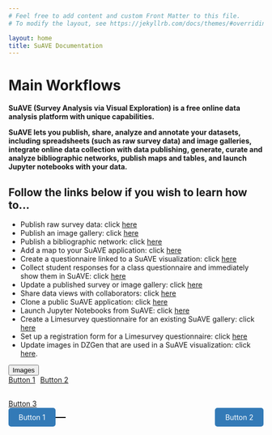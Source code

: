 ```yaml
---
# Feel free to add content and custom Front Matter to this file.
# To modify the layout, see https://jekyllrb.com/docs/themes/#overriding-theme-defaults

layout: home
title: SuAVE Documentation
---
```



# <b>Main Workflows</b>

**SuAVE (Survey Analysis via Visual Exploration) is a free online data analysis platform with unique capabilities.**

**SuAVE lets you publish, share, analyze and annotate your datasets, including spreadsheets (such as raw survey data) and image galleries, integrate online data collection with data publishing, generate, curate and analyze bibliographic networks, publish maps and tables, and launch Jupyter notebooks with your data.**

<h2>Follow the links below if you wish to learn how to...</h2>

- Publish raw survey data: click [here](https://suave-ucsd.github.io/SuAVE-Documentation/Upload_Dataset.html)
- Publish an image gallery: click [here](https://suave-ucsd.github.io/SuAVE-Documentation/Publish_Gallery.html)
- Publish a bibliographic network: click [here](https://suave-ucsd.github.io/SuAVE-Documentation/Bibliographic_Network_Pulbish.html)
- Add a map to your SuAVE application: click [here](https://suave-ucsd.github.io/SuAVE-Documentation/Add_Map_SuAVE.html)
- Create a questionnaire linked to a SuAVE visualization: click [here](https://suave-ucsd.github.io/SuAVE-Documentation/SuAVE_Survey.html)
- Collect student responses for a class questionnaire and immediately show them in SuAVE: click [here](https://suave-ucsd.github.io/SuAVE-Documentation/SuAVE_Class_Survey.html)
- Update a published survey or image gallery: click [here](https://suave-ucsd.github.io/SuAVE-Documentation/Update_Gallery.html)
- Share data views with collaborators: click [here](https://suave-ucsd.github.io/SuAVE-Documentation/Share_Views.html)
- Clone a public SuAVE application: click [here](https://suave-ucsd.github.io/SuAVE-Documentation/Clone_Survey.html)
- Launch Jupyter Notebooks from SuAVE: click [here](https://suave-ucsd.github.io/SuAVE-Documentation/Jupyter_Notebook_SuAVE.html)
- Create a Limesurvey questionnaire for an existing SuAVE gallery: click [here](https://suave-ucsd.github.io/SuAVE-Documentation/Limesurvey_Existing_SuAVE.html)
- Set up a registration form for a Limesurvey questionnaire: click [here](https://suave-ucsd.github.io/SuAVE-Documentation/Registration_Form.html)
- Update images in DZGen that are used in a SuAVE visualization: click [here](https://suave-ucsd.github.io/SuAVE-Documentation/Update_DZGen.html).

<link rel="stylesheet" type="text/css" href="styles.css">

<a href="https://suave-ucsd.github.io/SuAVE-Documentation/Update_DZGen.html">
   <button class="custom-button">Images</button>
</a>

<link rel="stylesheet" type="text/css" href="styles.css">


<div style="display: flex; align-items: flex-start;">
   <div>
      <a href="https://suave-ucsd.github.io/SuAVE-Documentation/Update_DZGen.html" class="custom-button">Button 1</a>
   </div>
   <div style="margin-left: 10px;">
      <a href="https://suave-ucsd.github.io/SuAVE-Documentation/Update_DZGen.html" class="custom-button">Button 2</a>
   </div>
</div>

<div style="margin-top: 30px;">
   <a href="https://suave-ucsd.github.io/SuAVE-Documentation/Update_DZGen.html" class="custom-button">Button 3</a>
</div>

<link rel="stylesheet" type="text/css" href="styles.css">
<div class="button-container">
   <div class="button">
      <a href="#">Button 1</a>
   </div>
   <div class="button">
      <a href="#">Button 2</a>
   </div>
</div>

<style>
   .button-container {
      display: flex;
      justify-content: space-between;
   }
   .button {
      position: relative;
      text-align: center;
   }
   .button a {
      display: inline-block;
      padding: 10px 20px;
      background-color: #337ab7;
      color: white;
      text-decoration: none;
      border-radius: 5px;
   }
   .button::after {
      content: "";
      position: absolute;
      top: 50%;
      left: 100%;
      transform: translateY(-50%);
      width: 20px;
      height: 2px;
      background-color: black;
   }
   .button:last-child::after {
      display: none;
   }
</style>







